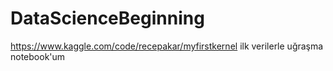 # DataScienceBeginning
https://www.kaggle.com/code/recepakar/myfirstkernel 
ilk verilerle uğraşma notebook'um
